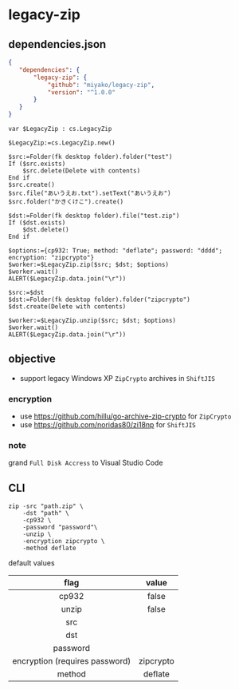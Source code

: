 # legacy-zip

## dependencies.json

 ```json
{
	"dependencies": {
		"legacy-zip": {
			"github": "miyako/legacy-zip",
			"version": "^1.0.0"
		}
	}
}
```

```4d
var $LegacyZip : cs.LegacyZip

$LegacyZip:=cs.LegacyZip.new()

$src:=Folder(fk desktop folder).folder("test")
If ($src.exists)
	$src.delete(Delete with contents)
End if 
$src.create()
$src.file("あいうえお.txt").setText("あいうえお")
$src.folder("かきくけこ").create()

$dst:=Folder(fk desktop folder).file("test.zip")
If ($dst.exists)
	$dst.delete()
End if 

$options:={cp932: True; method: "deflate"; password: "dddd"; encryption: "zipcrypto"}
$worker:=$LegacyZip.zip($src; $dst; $options)
$worker.wait()
ALERT($LegacyZip.data.join("\r"))

$src:=$dst
$dst:=Folder(fk desktop folder).folder("zipcrypto")
$dst.create(Delete with contents)

$worker:=$LegacyZip.unzip($src; $dst; $options)
$worker.wait()
ALERT($LegacyZip.data.join("\r"))
```

## objective

* support legacy Windows XP `ZipCrypto` archives in `ShiftJIS`

### encryption

* use https://github.com/hillu/go-archive-zip-crypto for `ZipCrypto`
* use https://github.com/noridas80/zi18np for `ShiftJIS`

### note 

grand `Full Disk Accress` to Visual Studio Code

## CLI

```
zip -src "path.zip" \
    -dst "path" \
    -cp932 \
    -password "password"\
    -unzip \
    -encryption zipcrypto \
    -method deflate
```

default values

|flag|value|
|:-:|:-:|
|cp932|false|
|unzip|false|
|src||
|dst||
|password||
|encryption (requires password)|zipcrypto|
|method|deflate|
